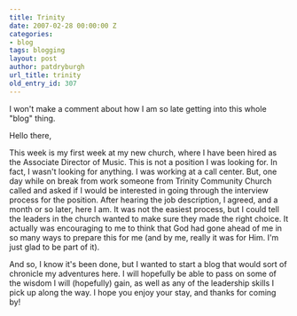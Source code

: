 ```yaml
---
title: Trinity
date: 2007-02-28 00:00:00 Z
categories:
- blog
tags: blogging
layout: post
author: patdryburgh
url_title: trinity
old_entry_id: 307
---
```


I won't make a comment about how I am so late getting into this whole "blog" thing.

Hello there,

This week is my first week at my new church, where I have been hired as the Associate Director of Music. This is not a position I was looking for. In fact, I wasn't looking for anything. I was working at a call center. But, one day while on break from work someone from Trinity Community Church called and asked if I would be interested in going through the interview process for the position. After hearing the job description, I agreed, and a month or so later, here I am. It was not the easiest process, but I could tell the leaders in the church wanted to make sure they made the right choice. It actually was encouraging to me to think that God had gone ahead of me in so many ways to prepare this for me (and by me, really it was for Him. I'm just glad to be part of it).

And so, I know it's been done, but I wanted to start a blog that would sort of chronicle my adventures here. I will hopefully be able to pass on some of the wisdom I will (hopefully) gain, as well as any of the leadership skills I pick up along the way. I hope you enjoy your stay, and thanks for coming by!
